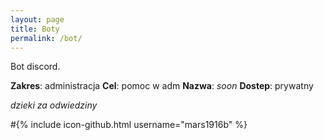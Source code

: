 ```yaml
---
layout: page
title: Boty
permalink: /bot/
---
```


Bot discord.

**Zakres**: administracja
**Cel**: pomoc w adm
**Nazwa**: *soon*
**Dostep**: prywatny


*dzieki za odwiedziny*

#{% include icon-github.html username="mars1916b" %}

